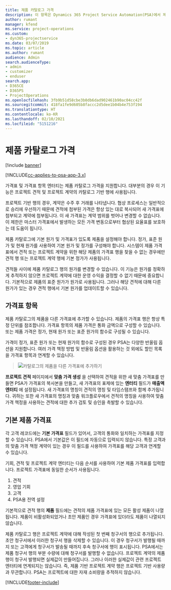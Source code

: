 ```yaml
---
title: 제품 카탈로그 가격
description: 이 항목은 Dynamics 365 Project Service Automation(PSA)에서 제품 카탈로그 가격이 기능하는 방식에 대한 정보를 제공합니다.
author: rumant
manager: kfend
ms.service: project-operations
ms.custom:
- dyn365-projectservice
ms.date: 03/07/2019
ms.topic: article
ms.author: rumant
audience: Admin
search.audienceType:
- admin
- customizer
- enduser
search.app:
- D365CE
- D365PS
- ProjectOperations
ms.openlocfilehash: 3fb9b51d58cbe3b0db6dad902461b90ac04cc42f
ms.sourcegitcommit: 418fa1fe9d605b8faccc2d5dee1b04b4e753f194
ms.translationtype: HT
ms.contentlocale: ko-KR
ms.lasthandoff: 02/10/2021
ms.locfileid: "5151216"
---
```

# <a name="product-catalog-pricing"></a>제품 카탈로그 가격 

[!include [banner](../includes/psa-now-project-operations.md)]

[!INCLUDE[cc-applies-to-psa-app-3.x](../includes/cc-applies-to-psa-app-3x.md)]


가격표 및 가격표 항목 엔터티는 제품 카탈로그 가격을 지원합니다. 대부분의 경우 이 기능은 프로젝트 견적 및 프로젝트 계약의 카탈로그 기반 행에 사용됩니다.

프로젝트 기반 행의 경우, 계약은 수주 후 거래를 나타냅니다. 협상 프로세스는 일반적으로 승리에 우선하기 때문에 견적에 첨부된 가격은 항상 있는 대로 복사되어 새 가격표에 첨부되고 계약에 첨부됩니다. 이 새 가격표는 계약 범위를 벗어나 변경할 수 없습니다. 이 제한은 마스터 가격표에서 발생하는 모든 가격 변동으로부터 협상된 요율표를 보호하는 데 도움이 됩니다.

제품 카탈로그에 기본 원가 및 가격표가 있도록 제품을 설정해야 합니다. 정가, 표준 원가 및 현재 원가를 사용하여 기본 원가 및 정가를 구성해야 합니다. 시스템이 제품 가격표에서 견적 또는 프로젝트 계약을 위한 해당 제품의 가격표 행을 찾을 수 없는 경우에만 견적 행 또는 프로젝트 계약 행에 기본 정가가 사용됩니다.

견적들 사이에 제품 카탈로그 행의 원가를 변경할 수 있습니다. 이 기능은 원가를 정확하게 추적하지 않으면 프로젝트 계약에 대한 운영 수익을 결정할 수 없기 때문에 중요합니다. 기본적으로 제품의 표준 원가가 원가로 사용됩니다. 그러나 해당 견적에 대해 다른 원가가 있는 경우 견적 행에서 기본 원가를 업데이트할 수 있습니다.

## <a name="price-list-items"></a>가격표 항목

제품 카탈로그의 제품을 다른 가격표에 추가할 수 있습니다. 제품의 가격표 행은 항상 특정 단위를 참조합니다. 가격표 항목의 제품 가격은 통화 금액으로 구성할 수 있습니다. 또는 제품 가격은 정가, 현재 원가 또는 표준 원가의 함수로 구성될 수 있습니다.

가격이 정가, 표준 원가 또는 현재 원가의 함수로 구성된 경우 PSA는 다양한 반올림 옵션을 지원합니다. 여러 가격 책정 방법 및 반올림 옵션을 활용하는 것 외에도 할인 목록을 가격표 항목과 연계할 수 있습니다. 

> ![카탈로그의 제품을 다른 가격표에 추가하기](media/basic-guide-16.png)

**프로젝트 견적** 페이지에서 **맞춤 가격 생성** 을 선택하여 견적을 위한 새 맞춤 가격표를 만들면 PSA가 가격표의 복사본을 만들고, 새 가격표의 표제에 있는 **엔터티** 필드가 **매출액 엔터티** 에 설정됩니다. 새 가격표의 명칭이 견적의 명칭 및 타임스탬프와 함께 추가됩니다. 귀하는 또한 새 가격표의 명칭과 맞춤 워크플로우에서 견적의 명칭을 사용하여 맞춤 가격 책정을 사용하는 견적에 대한 추가 검토 및 승인을 촉발할 수 있습니다.

 
## <a name="default-product-price-list"></a>기본 제품 가격표
각 고객 레코드에는 **기본 가격표** 필드가 있어서, 고객의 통화와 일치하는 가격표를 지정할 수 있습니다. PSA에서 기본값은 이 필드에 자동으로 입력되지 않습니다. 특정 고객과의 맞춤 가격 책정 계약이 있는 경우 이 필드를 사용하여 가격표를 해당 고객과 연계할 수 있습니다.

기회, 견적 및 프로젝트 계약 엔터티는 다음 순서를 사용하여 기본 제품 가격표를 입력합니다. 프로젝트 가격표에 동일한 순서가 사용됩니다.

1.  견적
2.  영업 기회
3.  고객
4.  PSA용 전역 설정

기본적으로 견적 행의 **제품** 필드에는 견적의 제품 가격표에 있는 모든 활성 제품이 나열됩니다. 제품이 비활성화되었거나 초안 제품인 경우 가격표에 있더라도 제품이 나열되지 않습니다. 

제품 카탈로그 행은 프로젝트 계약에 대해 작성된 첫 번째 청구서의 행으로 추가됩니다. 초안 청구서에서 이러한 청구서 행을 삭제할 수 있습니다. 이 경우 청구서가 발행될 때까지 또는 고객에게 청구서가 발송될 때까지 후속 청구서에 행이 표시됩니다. PSA에서는 제품 청구서 행의 부분 수량에 대해 청구서를 발행할 수 없습니다. 프로젝트 계약의 제품 행이 청구서 발행되면 실제값이 만들어집니다. 그러나 이러한 실제값이 관련 프로젝트 엔터티에 연계되지는 않습니다. 즉, 제품 기반 프로젝트 계약 행은 프로젝트 기반 사용량과 무관합니다. PSA는 프로젝트에 대한 자재 소비량을 추적하지 않습니다.


[!INCLUDE[footer-include](../includes/footer-banner.md)]